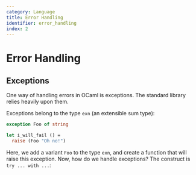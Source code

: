 ```yaml
---
category: Language
title: Error Handling
identifier: error_handling
index: 2
---
```


# Error Handling

## Exceptions

One way of handling errors in OCaml is exceptions. The
standard library relies heavily upon them.

Exceptions belong to the type `exn` (an extensible sum type):

```ocaml
exception Foo of string

let i_will_fail () =
  raise (Foo "Oh no!")
```

Here, we add a variant `Foo` to the type `exn`, and create a function
that will raise this exception. Now, how do we handle exceptions?
The construct is `try ... with ...`: